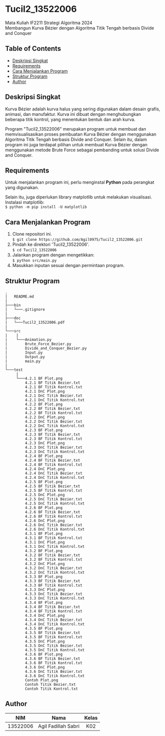 # Tucil2_13522006
Mata Kuliah IF2211 Strategi Algoritma 2024 <br>
Membangun Kurva Bézier dengan Algoritma Titik Tengah berbasis Divide and Conquer

## **Table of Contents**
* [Deskripsi Singkat](#deskrips-singkat)
* [Requirements](#requirements)
* [Cara Menjalankan Program](#cara-menjalankan-program)
* [Struktur Program](#struktur-program)
* [Author](#author)

## **Deskripsi Singkat**
Kurva Bézier adalah kurva halus yang sering digunakan dalam desain grafis, animasi, dan manufaktur. Kurva ini dibuat dengan menghubungkan beberapa titik kontrol, yang menentukan bentuk dan arah kurva.

Program "Tucil2_13522006" merupakan program untuk membuat dan memvisualisasikan proses pembuatan Kurva Bézier dengan menggunakan Algoritma Titik Tengah berbasis Divide and Conquer. Selain itu, dalam program ini juga terdapat pilihan untuk membuat Kurva Bézier dengan menggunakan metode Brute Force sebagai pembanding untuk solusi Divide and Conquer.

## **Requirements**
Untuk menjalankan program ini, perlu menginstal **Python** pada perangkat yang digunakan.

Selain itu, juga diperlukan library matplotlib untuk melakukan visualisasi.
Instalasi matplotlib: <br>
`$ python -m pip install -U matplotlib` 

## **Cara Menjalankan Program**
1. Clone repositori ini. <br>
`$ git clone https://github.com/Agil0975/Tucil2_13522006.git `
2. Pindah ke direktori 'Tucil2_13522006'. <br>
`$ cd Tucil2_13522006 `
3. Jalankan program dengan mengetikkan: <br>
`$ python src/main.py `
4. Masukkan inputan sesuai dengan permintaan program.

## **Struktur Program**
```
.
│   README.md
|
├───bin
|   └───.gitignore
|
├───doc
|   └───Tucil2_13522006.pdf
|
└───src
|    |
|    └───Animation.py
|        Brute_Force_Bezier.py
|        Divide_and_Conquer_Bezier.py
|        Input.py
|        Output.py
|        main.py
|
└───test
     |
     └───4.2.1 BF Plot.png
         4.2.1 BF Titik Bezier.txt
         4.2.1 BF Titik Kontrol.txt
         4.2.1 DnC Plot.png
         4.2.1 DnC Titik Bezier.txt
         4.2.1 DnC Titik Kontrol.txt
         4.2.2 BF Plot.png
         4.2.2 BF Titik Bezier.txt
         4.2.2 BF Titik Kontrol.txt
         4.2.2 DnC Plot.png
         4.2.2 DnC Titik Bezier.txt
         4.2.2 DnC Titik Kontrol.txt
         4.2.3 BF Plot.png
         4.2.3 BF Titik Bezier.txt
         4.2.3 BF Titik Kontrol.txt
         4.2.3 DnC Plot.png
         4.2.3 DnC Titik Bezier.txt
         4.2.3 DnC Titik Kontrol.txt
         4.2.4 BF Plot.png
         4.2.4 BF Titik Bezier.txt
         4.2.4 BF Titik Kontrol.txt
         4.2.4 DnC Plot.png
         4.2.4 DnC Titik Bezier.txt
         4.2.4 DnC Titik Kontrol.txt
         4.2.5 BF Plot.png
         4.2.5 BF Titik Bezier.txt
         4.2.5 BF Titik Kontrol.txt
         4.2.5 DnC Plot.png
         4.2.5 DnC Titik Bezier.txt
         4.2.5 DnC Titik Kontrol.txt
         4.2.6 BF Plot.png
         4.2.6 BF Titik Bezier.txt
         4.2.6 BF Titik Kontrol.txt
         4.2.6 DnC Plot.png
         4.2.6 DnC Titik Bezier.txt
         4.2.6 DnC Titik Kontrol.txt
         4.3.1 BF Plot.png
         4.3.1 BF Titik Kontrol.txt
         4.3.1 DnC Plot.png
         4.3.1 DnC Titik Kontrol.txt
         4.3.2 BF Plot.png
         4.3.2 BF Titik Bezier.txt
         4.3.2 BF Titik Kontrol.txt
         4.3.2 DnC Plot.png
         4.3.2 DnC Titik Bezier.txt
         4.3.2 DnC Titik Kontrol.txt
         4.3.3 BF Plot.png
         4.3.3 BF Titik Bezier.txt
         4.3.3 BF Titik Kontrol.txt
         4.3.3 DnC Plot.png
         4.3.3 DnC Titik Bezier.txt
         4.3.3 DnC Titik Kontrol.txt
         4.3.4 BF Plot.png
         4.3.4 BF Titik Bezier.txt
         4.3.4 BF Titik Kontrol.txt
         4.3.4 DnC Plot.png
         4.3.4 DnC Titik Bezier.txt
         4.3.4 DnC Titik Kontrol.txt
         4.3.5 BF Plot.png
         4.3.5 BF Titik Bezier.txt
         4.3.5 BF Titik Kontrol.txt
         4.3.5 DnC Plot.png
         4.3.5 DnC Titik Bezier.txt
         4.3.5 DnC Titik Kontrol.txt
         4.3.6 BF Plot.png
         4.3.6 BF Titik Bezier.txt
         4.3.6 BF Titik Kontrol.txt
         4.3.6 DnC Plot.png
         4.3.6 DnC Titik Bezier.txt
         4.3.6 DnC Titik Kontrol.txt
         Contoh Plot.png
         Contoh Titik Bezier.txt
         Contoh Titik Kontrol.txt
```

## **Author**

| **NIM**  |       **Nama**        | **Kelas** |       
| :------: | :-------------------: | :------:  | 
| 13522006 |  Agil Fadillah Sabri  |   K02